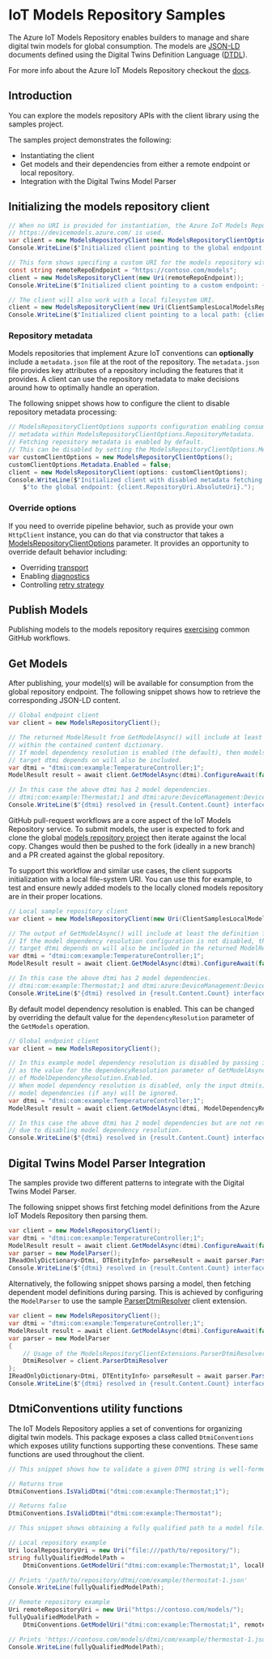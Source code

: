 # IoT Models Repository Samples

The Azure IoT Models Repository enables builders to manage and share digital twin models for global consumption. The models are [JSON-LD][json_ld_reference] documents defined using the Digital Twins Definition Language ([DTDL][dtdlv2_reference]).

For more info about the Azure IoT Models Repository checkout the [docs][modelsrepository_msdocs].

## Introduction

You can explore the models repository APIs with the client library using the samples project.

The samples project demonstrates the following:

- Instantiating the client
- Get models and their dependencies from either a remote endpoint or local repository.
- Integration with the Digital Twins Model Parser

## Initializing the models repository client

```C# Snippet:ModelsRepositorySamplesCreateServiceClientWithGlobalEndpoint
// When no URI is provided for instantiation, the Azure IoT Models Repository global endpoint
// https://devicemodels.azure.com/ is used.
var client = new ModelsRepositoryClient(new ModelsRepositoryClientOptions());
Console.WriteLine($"Initialized client pointing to the global endpoint: {client.RepositoryUri.AbsoluteUri}");
```

```C# Snippet:ModelsRepositorySamplesCreateServiceClientWithCustomEndpoint
// This form shows specifing a custom URI for the models repository with default client options.
const string remoteRepoEndpoint = "https://contoso.com/models";
client = new ModelsRepositoryClient(new Uri(remoteRepoEndpoint));
Console.WriteLine($"Initialized client pointing to a custom endpoint: {client.RepositoryUri.AbsoluteUri}");
```

```C# Snippet:ModelsRepositorySamplesCreateServiceClientWithLocalRepository
// The client will also work with a local filesystem URI.
client = new ModelsRepositoryClient(new Uri(ClientSamplesLocalModelsRepository));
Console.WriteLine($"Initialized client pointing to a local path: {client.RepositoryUri.LocalPath}");
```

### Repository metadata

Models repositories that implement Azure IoT conventions can **optionally** include a `metadata.json` file at the root of the repository.
The `metadata.json` file provides key attributes of a repository including the features that it provides.
A client can use the repository metadata to make decisions around how to optimally handle an operation.

The following snippet shows how to configure the client to disable repository metadata processing:

```C# Snippet:ModelsRepositorySamplesCreateServiceClientConfigureMetadataClientOption
// ModelsRepositoryClientOptions supports configuration enabling consumption of repository
// metadata within ModelsRepositoryClientOptions.RepositoryMetadata.
// Fetching repository metadata is enabled by default.
// This can be disabled by setting the ModelsRepositoryClientOptions.Metadata.Enabled property to false.
var customClientOptions = new ModelsRepositoryClientOptions();
customClientOptions.Metadata.Enabled = false;
client = new ModelsRepositoryClient(options: customClientOptions);
Console.WriteLine($"Initialized client with disabled metadata fetching pointing " +
    $"to the global endpoint: {client.RepositoryUri.AbsoluteUri}.");
```

### Override options

If you need to override pipeline behavior, such as provide your own `HttpClient` instance, you can do that via constructor that takes a [ModelsRepositoryClientOptions][modelsrepository_clientoptions] parameter.
It provides an opportunity to override default behavior including:

- Overriding [transport][azure_core_transport]
- Enabling [diagnostics][azure_core_diagnostics]
- Controlling [retry strategy](https://github.com/Azure/azure-sdk-for-net/blob/main/sdk/core/Azure.Core/samples/Configuration.md)

## Publish Models

Publishing models to the models repository requires [exercising][modelsrepository_publish_msdocs] common GitHub workflows.

## Get Models

After publishing, your model(s) will be available for consumption from the global repository endpoint. The following snippet shows how to retrieve the corresponding JSON-LD content.

```C# Snippet:ModelsRepositorySamplesGetModelsFromGlobalRepoAsync
// Global endpoint client
var client = new ModelsRepositoryClient();

// The returned ModelResult from GetModelAsync() will include at least the definition for the target dtmi
// within the contained content dictionary.
// If model dependency resolution is enabled (the default), then models in which the
// target dtmi depends on will also be included.
var dtmi = "dtmi:com:example:TemperatureController;1";
ModelResult result = await client.GetModelAsync(dtmi).ConfigureAwait(false);

// In this case the above dtmi has 2 model dependencies.
// dtmi:com:example:Thermostat;1 and dtmi:azure:DeviceManagement:DeviceInformation;1
Console.WriteLine($"{dtmi} resolved in {result.Content.Count} interfaces.");
```

GitHub pull-request workflows are a core aspect of the IoT Models Repository service. To submit models, the user is expected to fork and clone the global [models repository project][modelsrepository_github_repo] then iterate against the local copy. Changes would then be pushed to the fork (ideally in a new branch) and a PR created against the global repository.

To support this workflow and similar use cases, the client supports initialization with a local file-system URI. You can use this for example, to test and ensure newly added models to the locally cloned models repository are in their proper locations.

```C# Snippet:ModelsRepositorySamplesGetModelsFromLocalRepoAsync
// Local sample repository client
var client = new ModelsRepositoryClient(new Uri(ClientSamplesLocalModelsRepository));

// The output of GetModelAsync() will include at least the definition for the target dtmi.
// If the model dependency resolution configuration is not disabled, then models in which the
// target dtmi depends on will also be included in the returned ModelResult.Content dictionary.
var dtmi = "dtmi:com:example:TemperatureController;1";
ModelResult result = await client.GetModelAsync(dtmi).ConfigureAwait(false);

// In this case the above dtmi has 2 model dependencies.
// dtmi:com:example:Thermostat;1 and dtmi:azure:DeviceManagement:DeviceInformation;1
Console.WriteLine($"{dtmi} resolved in {result.Content.Count} interfaces.");
```

By default model dependency resolution is enabled. This can be changed by overriding the default
value for the `dependencyResolution` parameter of the `GetModels` operation.

```C# Snippet:ModelsRepositorySamplesGetModelsDisabledDependencyResolution
// Global endpoint client
var client = new ModelsRepositoryClient();

// In this example model dependency resolution is disabled by passing in ModelDependencyResolution.Disabled
// as the value for the dependencyResolution parameter of GetModelAsync(). By default the parameter has a value
// of ModelDependencyResolution.Enabled.
// When model dependency resolution is disabled, only the input dtmi(s) will be processed and
// model dependencies (if any) will be ignored.
var dtmi = "dtmi:com:example:TemperatureController;1";
ModelResult result = await client.GetModelAsync(dtmi, ModelDependencyResolution.Disabled).ConfigureAwait(false);

// In this case the above dtmi has 2 model dependencies but are not returned
// due to disabling model dependency resolution.
Console.WriteLine($"{dtmi} resolved in {result.Content.Count} interfaces.");
```

## Digital Twins Model Parser Integration

The samples provide two different patterns to integrate with the Digital Twins Model Parser.

The following snippet shows first fetching model definitions from the Azure IoT Models Repository then parsing them.

```C# Snippet:ModelsRepositorySamplesParserIntegrationGetModelsAndParseAsync
var client = new ModelsRepositoryClient();
var dtmi = "dtmi:com:example:TemperatureController;1";
ModelResult result = await client.GetModelAsync(dtmi).ConfigureAwait(false);
var parser = new ModelParser();
IReadOnlyDictionary<Dtmi, DTEntityInfo> parseResult = await parser.ParseAsync(result.Content.Values.ToArray());
Console.WriteLine($"{dtmi} resolved in {result.Content.Count} interfaces with {parseResult.Count} entities.");
```

Alternatively, the following snippet shows parsing a model, then fetching dependent model definitions during parsing.
This is achieved by configuring the `ModelParser` to use the sample [ParserDtmiResolver][modelsrepository_sample_extension] client extension.

```C# Snippet:ModelsRepositorySamplesParserIntegrationParseAndGetModelsAsync
var client = new ModelsRepositoryClient();
var dtmi = "dtmi:com:example:TemperatureController;1";
ModelResult result = await client.GetModelAsync(dtmi).ConfigureAwait(false);
var parser = new ModelParser
{
    // Usage of the ModelsRepositoryClientExtensions.ParserDtmiResolver extension.
    DtmiResolver = client.ParserDtmiResolver
};
IReadOnlyDictionary<Dtmi, DTEntityInfo> parseResult = await parser.ParseAsync(result.Content.Values.Take(1).ToArray());
Console.WriteLine($"{dtmi} resolved in {result.Content.Count} interfaces with {parseResult.Count} entities.");
```

## DtmiConventions utility functions

The IoT Models Repository applies a set of conventions for organizing digital twin models. This package exposes a class
called `DtmiConventions` which exposes utility functions supporting these conventions. These same functions are used throughout the client.

```C# Snippet:ModelsRepositorySamplesDtmiConventionsIsValidDtmi
// This snippet shows how to validate a given DTMI string is well-formed.

// Returns true
DtmiConventions.IsValidDtmi("dtmi:com:example:Thermostat;1");

// Returns false
DtmiConventions.IsValidDtmi("dtmi:com:example:Thermostat");
```

```C# Snippet:ModelsRepositorySamplesDtmiConventionsGetModelUri
// This snippet shows obtaining a fully qualified path to a model file.

// Local repository example
Uri localRepositoryUri = new Uri("file:///path/to/repository/");
string fullyQualifiedModelPath =
    DtmiConventions.GetModelUri("dtmi:com:example:Thermostat;1", localRepositoryUri).AbsolutePath;

// Prints '/path/to/repository/dtmi/com/example/thermostat-1.json'
Console.WriteLine(fullyQualifiedModelPath);

// Remote repository example
Uri remoteRepositoryUri = new Uri("https://contoso.com/models/");
fullyQualifiedModelPath =
    DtmiConventions.GetModelUri("dtmi:com:example:Thermostat;1", remoteRepositoryUri).AbsoluteUri;

// Prints 'https://contoso.com/models/dtmi/com/example/thermostat-1.json'
Console.WriteLine(fullyQualifiedModelPath);
```

<!-- LINKS -->
[modelsrepository_github_repo]: https://github.com/Azure/iot-plugandplay-models
[modelsrepository_sample_extension]: https://github.com/Azure/azure-sdk-for-net/blob/main/sdk/modelsrepository/Azure.IoT.ModelsRepository/samples/ModelsRepositoryClientSamples/ModelsRepositoryClientExtensions.cs
[modelsrepository_clientoptions]: https://github.com/Azure/azure-sdk-for-net/blob/main/sdk/modelsrepository/Azure.IoT.ModelsRepository/src/ModelsRepositoryClientOptions.cs
[modelsrepository_msdocs]: https://docs.microsoft.com/azure/iot-pnp/concepts-model-repository
[modelsrepository_publish_msdocs]: https://docs.microsoft.com/azure/iot-pnp/concepts-model-repository#publish-a-model
[modelsrepository_iot_endpoint]: https://devicemodels.azure.com/
[json_ld_reference]: https://json-ld.org
[dtdlv2_reference]: https://github.com/Azure/opendigitaltwins-dtdl/blob/master/DTDL/v2/dtdlv2.md
[azure_core_transport]: https://github.com/Azure/azure-sdk-for-net/blob/main/sdk/core/Azure.Core/samples/Pipeline.md
[azure_core_diagnostics]: https://github.com/Azure/azure-sdk-for-net/blob/main/sdk/core/Azure.Core/samples/Diagnostics.md
[azure_core_configuration]: https://github.com/Azure/azure-sdk-for-net/blob/main/sdk/core/Azure.Core/samples/Configuration.md
